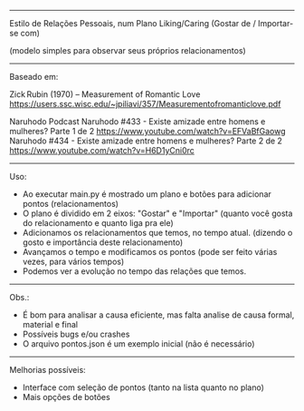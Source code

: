 
--------------------------------------------------------------------------------

Estilo de Relações Pessoais, num Plano Liking/Caring (Gostar de / Importar-se com)

(modelo simples para observar seus próprios relacionamentos)

--------------------------------------------------------------------------------

Baseado em:

Zick Rubin (1970) – Measurement of Romantic Love
https://users.ssc.wisc.edu/~jpiliavi/357/Measurementofromanticlove.pdf

Naruhodo Podcast
Naruhodo #433 - Existe amizade entre homens e mulheres? Parte 1 de 2 
https://www.youtube.com/watch?v=EFVaBfGaowg
Naruhodo #434 - Existe amizade entre homens e mulheres? Parte 2 de 2
https://www.youtube.com/watch?v=H6D1yCni0rc


--------------------------------------------------------------------------------

Uso:
- Ao executar main.py é mostrado um plano e botões para adicionar pontos (relacionamentos)
- O plano é dividido em 2 eixos: "Gostar" e "Importar" (quanto você gosta do relacionamento e quanto liga pra ele) 
- Adicionamos os relacionamentos que temos, no tempo atual. (dizendo o gosto e importância deste relacionamento)
- Avançamos o tempo e modificamos os pontos (pode ser feito várias vezes, para vários tempos)
- Podemos ver a evolução no tempo das relações que temos. 

--------------------------------------------------------------------------------

Obs.:
- É bom para analisar a causa eficiente, mas falta analise de causa formal, material e final
- Possíveis bugs e/ou crashes
- O arquivo pontos.json é um exemplo inicial (não é necessário)

--------------------------------------------------------------------------------

Melhorias possíveis:
- Interface com seleção de pontos (tanto na lista quanto no plano)
- Mais opções de botões 
